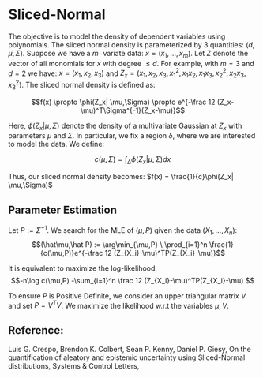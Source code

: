 # Sliced-Normal

The objective is to model the density of dependent variables using polynomials. The sliced normal density is parameterized by $3$ quantities: $(d,\mu,\Sigma)$. Suppose we have a $m-$variate data: $x = (x_1,...,x_m)$. Let $Z$ denote the vector of all monomials for $x$ with degree $\leq d$. For example, with $m = 3$ and $d=2$ we have:
$x = (x_1,x_2,x_3)$ and $Z_x = (x_1,x_2,x_3,x_1^2,x_1x_2,x_1x_3,x_2^2,x_2x_3,x_3^2)$. The sliced normal density is defined as:   

$$f(x) \propto \phi(Z_x| \mu,\Sigma) \propto e^{-\frac 12 (Z_x-\mu)^T\Sigma^{-1}(Z_x-\mu)}$$  

Here, $\phi(Z_x |\mu,\Sigma)$ denote the density of a multivariate Gaussian at $Z_x$ with parameters $\mu$ and $\Sigma$. In particular, we fix a region $\delta$, where we are interested to model the data. We define:  

$$c(\mu,\Sigma) = \int_{\Delta} \phi(Z_x| \mu,\Sigma) dx$$

Thus, our sliced normal density becomes:
$f(x) = \frac{1}{c}\phi(Z_x| \mu,\Sigma)$

## Parameter Estimation
Let $P:=\Sigma^{-1}$. We search for the MLE of $(\mu,P)$ given the data $(X_1,...,X_n)$:
$$(\hat\mu,\hat P) := \arg\min_{\mu,P} \ \prod_{i=1}^n \frac{1}{c(\mu,P)}e^{-\frac 12 (Z_{X_i}-\mu)^TP(Z_{X_i}-\mu)}$$

It is equivalent to maximize the log-likelihood:
$$-n\log c(\mu,P) -\sum_{i=1}^n \frac 12 (Z_{X_i}-\mu)^TP(Z_{X_i}-\mu) $$

To ensure $P$ is Positive Definite, we consider an upper triangular matrix $V$ and set $P = V^TV$. We maximize the likelihood w.r.t the variables $\mu,V$. 

## Reference:
Luis G. Crespo, Brendon K. Colbert, Sean P. Kenny, Daniel P. Giesy,
On the quantification of aleatory and epistemic uncertainty using Sliced-Normal distributions,
Systems & Control Letters,
